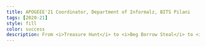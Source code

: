 ```yaml
---
title: APOGEEE'21 Coordinator, Department of Informalz, BITS Pilani
tags: [2020-21]
style: fill
color: success
description: From <i>Treasure Hunt</i> to <i>Beg Borrow Steal</i> to <i>Human Foosball</i>, we, at Informalz, organize the kind of events anyone will fall in love with. I won’t call what we do “work” as it’s more about trying out different game variations and choosing the most fun one. As the coordinator, I was in charge of all department activities for the technical fest of our college, APOGEE’21 (held virtually). I led a group of over 35 people as we brainstormed activities we could organize (for the first time, in an online mode) for over 1500 participants. 
---
```


